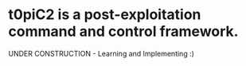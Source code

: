 # t0piC2 is a post-exploitation command and control framework.

UNDER CONSTRUCTION - Learning and Implementing :)


